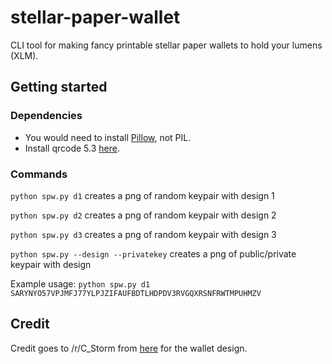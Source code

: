 # stellar-paper-wallet
CLI tool for making fancy printable stellar paper wallets to hold your lumens (XLM).

## Getting started

### Dependencies
- You would need to install [Pillow](http://pillow.readthedocs.io/en/3.0.x/installation.html), not PIL.
- Install qrcode 5.3 [here](https://pypi.python.org/pypi/qrcode).

### Commands
`python spw.py d1` creates a png of random keypair with design 1

`python spw.py d2` creates a png of random keypair with design 2

`python spw.py d3` creates a png of random keypair with design 3

`python spw.py --design --privatekey` creates a png of public/private keypair with design

Example usage: `python spw.py d1 SARYNYO57VPJMFJ77YLPJZIFAUFBDTLHDPDV3RVGQXRSNFRWTMPUHMZV`

## Credit

Credit goes to /r/C_Storm from [here](https://www.reddit.com/r/Stellar/comments/7iw50n/i_designed_some_stellar_gift_cards_you_can_use/) for the wallet design.
